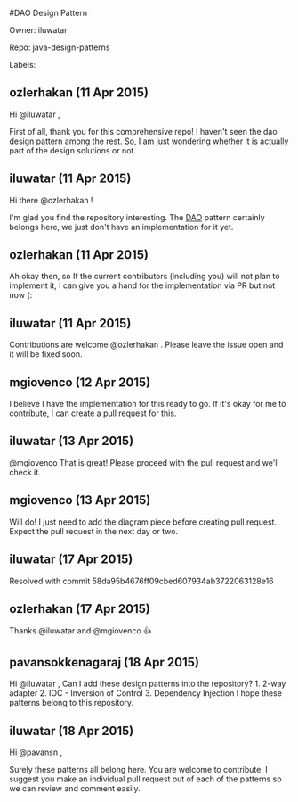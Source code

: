 #DAO Design Pattern

Owner: iluwatar

Repo: java-design-patterns

Labels: 

## ozlerhakan (11 Apr 2015)

Hi @iluwatar ,

First of all, thank you for this comprehensive repo!  I haven't seen the dao design pattern among the rest. So, I am just wondering whether it is actually part of the design solutions or not.  


## iluwatar (11 Apr 2015)

Hi there @ozlerhakan !

I'm glad you find the repository interesting. The [DAO](http://en.wikipedia.org/wiki/Data_access_object) pattern certainly belongs here, we just don't have an implementation for it yet.


## ozlerhakan (11 Apr 2015)

Ah okay then, so If the current contributors (including you) will not plan to implement it, I can give you a hand for the implementation via PR but not now (:


## iluwatar (11 Apr 2015)

Contributions are welcome @ozlerhakan . Please leave the issue open and it will be fixed soon.


## mgiovenco (12 Apr 2015)

I believe I have the implementation for this ready to go.  If it's okay for me to contribute, I can create a pull request for this.


## iluwatar (13 Apr 2015)

@mgiovenco That is great! Please proceed with the pull request and we'll check it.


## mgiovenco (13 Apr 2015)

Will do!  I just need to add the diagram piece before creating pull request.  Expect the pull request in the next day or two.


## iluwatar (17 Apr 2015)

Resolved with commit 58da95b4676ff09cbed607934ab3722063128e16


## ozlerhakan (17 Apr 2015)

Thanks @iluwatar  and @mgiovenco :+1: 


## pavansokkenagaraj (18 Apr 2015)

Hi @iluwatar ,
Can I add these design patterns into the repository?
          1. 2-way adapter
          2. IOC - Inversion of Control
          3. Dependency Injection
I hope these patterns belong to this repository. 


## iluwatar (18 Apr 2015)

Hi @pavansn ,

Surely these patterns all belong here. You are welcome to contribute. I suggest you make an individual pull request out of each of the patterns so we can review and comment easily.



